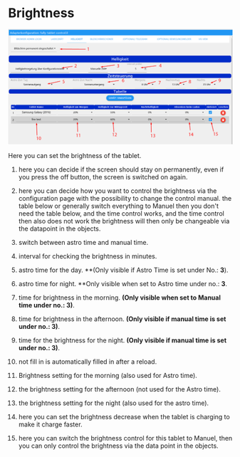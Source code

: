 # Brightness

![brightness](../../../.vuepress/public/images/media/Fully-Tablet-Control/brightness.png)

Here you can set the brightness of the tablet.

1. here you can decide if the screen should stay on permanently, even if you press the off button, the screen is switched on again.

2. here you can decide how you want to control the brightness via the configuration page with the possibility to change the control manual.
   the table below or generally switch everything to Manuel then you don't need the table below, and the time control works, 
   and the time control then also does not work the brightness will then only be changeable via the datapoint in the objects.

3. switch between astro time and manual time.

4. interval for checking the brightness in minutes.

5. astro time for the day. **(Only visible if Astro Time is set under No.: **3**).

6. astro time for night. **Only visible when set to Astro time under no.: **3**.

7. time for brightness in the morning. **(Only visible when set to Manual time under no.: **3**)**.

8. time for brightness in the afternoon. **(Only visible if manual time is set under no.: **3**)**.

9. time for the brightness for the night. **(Only visible if manual time is set under no.: **3**)**.

10. not fill in is automatically filled in after a reload.

11. Brightness setting for the morning (also used for Astro time).

12. the brightness setting for the afternoon (not used for the Astro time).

13. the brightness setting for the night (also used for the astro time).

14. here you can set the brightness decrease when the tablet is charging to make it charge faster.

15. here you can switch the brightness control for this tablet to Manuel, then you can only control the brightness via the data point in the objects.
